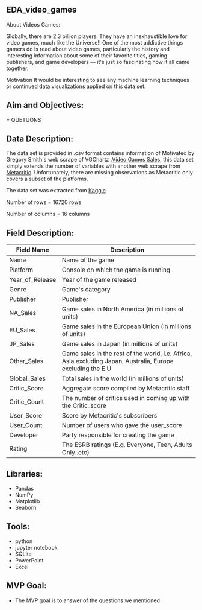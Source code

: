## EDA_video_games

About Videos Games:

Globally, there are 2.3 billion players. They have an inexhaustible love for video games, much like the Universe!! One of the most addictive things gamers do is read about video games, particularly the history and interesting information about some of their favorite titles, gaming publishers, and game developers — it's just so fascinating how it all came together.

Motivation
It would be interesting to see any machine learning techniques or continued data visualizations applied on this data set.


## Aim and Objectives:
= QUETUONS

## Data Description:
The data set is provided in .csv format contains information of Motivated by Gregory Smith's web scrape of VGChartz .[Video Games Sales](https://www.kaggle.com/gregorut/datasets), this data set simply extends the number of variables with another web scrape from [Metacritic](https://www.metacritic.com/browse/games/release-date/available). Unfortunately, there are missing observations as Metacritic only covers a subset of the platforms.

The data set was extracted from [Kaggle](https://www.kaggle.com/rush4ratio/video-game-sales-with-ratings/version/2)

 Number of rows = 16720 rows 

 Number of columns = 16 columns 

## Field Description:

| Field Name        | Description                                                                                                |
|-------------------|------------------------------------------------------------------------------------------------------------|
| Name              | Name of the game                                                                                           |
| Platform          | Console on which the game is running                                                                       |
| Year_of_Release   | Year of the game released                                                                                  |
| Genre             | Game's category                                                                                            |
| Publisher         | Publisher                                                                                                  |
| NA_Sales	         | Game sales in North America (in millions of units)                                                         |
| EU_Sales	         | Game sales in the European Union (in millions of units)                                                    |
| JP_Sales	         | Game sales in Japan (in millions of units)                                                                 |
| Other_Sales       | Game sales in the rest of the world, i.e. Africa, Asia excluding Japan, Australia, Europe excluding the E.U|
|Global_Sales       | Total sales in the world (in millions of units)                                                            |
| Critic_Score      | Aggregate score compiled by Metacritic staff                                                               |
| Critic_Count      | The number of critics used in coming up with the Critic_score                                              |
| User_Score        | Score by Metacritic's subscribers                                                                          |
| User_Count	       | Number of users who gave the user_score                                                                    |
| Developer	        | Party responsible for creating the game                                                                    |
|Rating             | The ESRB ratings (E.g. Everyone, Teen, Adults Only..etc)                                                   |


## Libraries:

* Pandas
* NumPy
* Matplotlib
* Seaborn

## Tools:

* python
* jupyter notebook
* SQLite
*  PowerPoint
*  Excel

## MVP Goal:
* The MVP goal is to answer of the questions we mentioned



